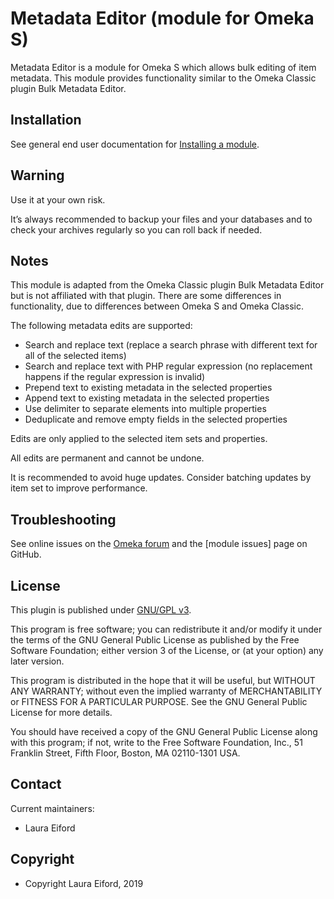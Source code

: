 Metadata Editor (module for Omeka S)
===============================

Metadata Editor is a module for Omeka S which allows bulk editing of item metadata. This module provides functionality similar to the Omeka Classic plugin Bulk Metadata Editor.


Installation
------------

See general end user documentation for [Installing a module](http://omeka.org/s/docs/user-manual/modules/#installing-modules).

Warning
-------

Use it at your own risk.

It’s always recommended to backup your files and your databases and to check your archives regularly so you can roll back if needed.

Notes
---------------

This module is adapted from the Omeka Classic plugin Bulk Metadata Editor but is not affiliated with that plugin. There are some differences in functionality, due to differences between Omeka S and Omeka Classic.

The following metadata edits are supported:
- Search and replace text (replace a search phrase with different text for all of the selected items)
- Search and replace text with PHP regular expression (no replacement happens if the regular expression is invalid)
- Prepend text to existing metadata in the selected properties 
- Append text to existing metadata in the selected properties 
- Use delimiter to separate elements into multiple properties
- Deduplicate and remove empty fields in the selected properties

Edits are only applied to the selected item sets and properties.

All edits are permanent and cannot be undone.

It is recommended to avoid huge updates. Consider batching updates by item set to improve performance.

Troubleshooting
---------------

See online issues on the [Omeka forum] and the [module issues] page on GitHub.

License
-------

This plugin is published under [GNU/GPL v3].

This program is free software; you can redistribute it and/or modify it under the terms of the GNU General Public License as published by the Free Software Foundation; either version 3 of the License, or (at your option) any later version.

This program is distributed in the hope that it will be useful, but WITHOUT ANY WARRANTY; without even the implied warranty of MERCHANTABILITY or FITNESS FOR A PARTICULAR PURPOSE. See the GNU General Public License for more details.

You should have received a copy of the GNU General Public License along with this program; if not, write to the Free Software Foundation, Inc., 51 Franklin Street, Fifth Floor, Boston, MA 02110-1301 USA.

Contact
-------

Current maintainers:

* Laura Eiford

Copyright
---------

* Copyright Laura Eiford, 2019

[Omeka S]: https://omeka.org/s
[Omeka forum]: https://forum.omeka.org/c/omeka-s/modules
[GNU/GPL v3]: https://www.gnu.org/licenses/gpl-3.0.html
